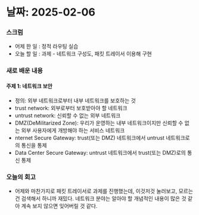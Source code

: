 # 날짜: 2025-02-06

### 스크럼
- 어제 한 일 : 정적 라우팅 실습
- 오늘 할 일 : 과제 - 네트워크 구성도, 패킷 트레이서 이용해 구현

### 새로 배운 내용
#### 주제 1: 네트워크 보안
- 정의: 외부 네트워크로부터 내부 네트워크를 보호하는 것
- trust network: 외부로부터 보호받아야 할 네트워크
- untrust network: 신뢰할 수 없는 외부 네트워크
- DMZ(DeMilitarized Zone): 우리가 운영하는 내부 네트워크이지만 신뢰할 수 없는 외부 사용자에게 개방해야 하는 서비스 네트워크
- nternet Secure Gateway: trust(또는 DMZ) 네트워크에서 untrust 네트워크로의 통신을 통제
- Data Center Secure Gateway: untrust 네트워크에서 trust(또는 DMZ)로의 통신 통제

### 오늘의 회고
- 어제와 마찬가지로 패킷 트레이서로 과제를 진행했는데, 이것저것 눌러보고, 모르는건 검색해서 하니까 재밌다. 네트워크 분야는 알아야 할 개념적인 내용이 많은 것 같아 계속 보지 않으면 잊어버릴 것 같다.
